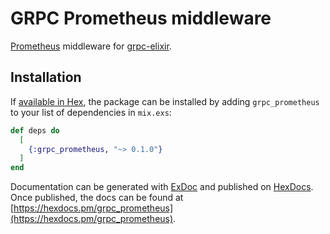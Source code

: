 # GRPC Prometheus middleware

[Prometheus](https://prometheus.io/) middleware for [grpc-elixir](https://github.com/tony612/grpc-elixir).

## Installation

If [available in Hex](https://hex.pm/docs/publish), the package can be installed
by adding `grpc_prometheus` to your list of dependencies in `mix.exs`:

```elixir
def deps do
  [
    {:grpc_prometheus, "~> 0.1.0"}
  ]
end
```

Documentation can be generated with [ExDoc](https://github.com/elixir-lang/ex_doc)
and published on [HexDocs](https://hexdocs.pm). Once published, the docs can
be found at [https://hexdocs.pm/grpc_prometheus](https://hexdocs.pm/grpc_prometheus).
